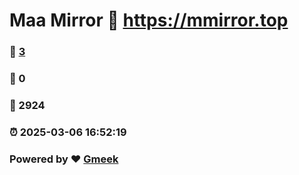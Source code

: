# Maa Mirror :link: https://mmirror.top 
### :page_facing_up: [3](https://mmirror.top/tag.html) 
### :speech_balloon: 0 
### :hibiscus: 2924 
### :alarm_clock: 2025-03-06 16:52:19 
### Powered by :heart: [Gmeek](https://github.com/Meekdai/Gmeek)
